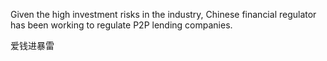 Given the high investment risks in the industry, Chinese financial regulator has been working to regulate P2P lending companies.<p>
爱钱进暴雷
